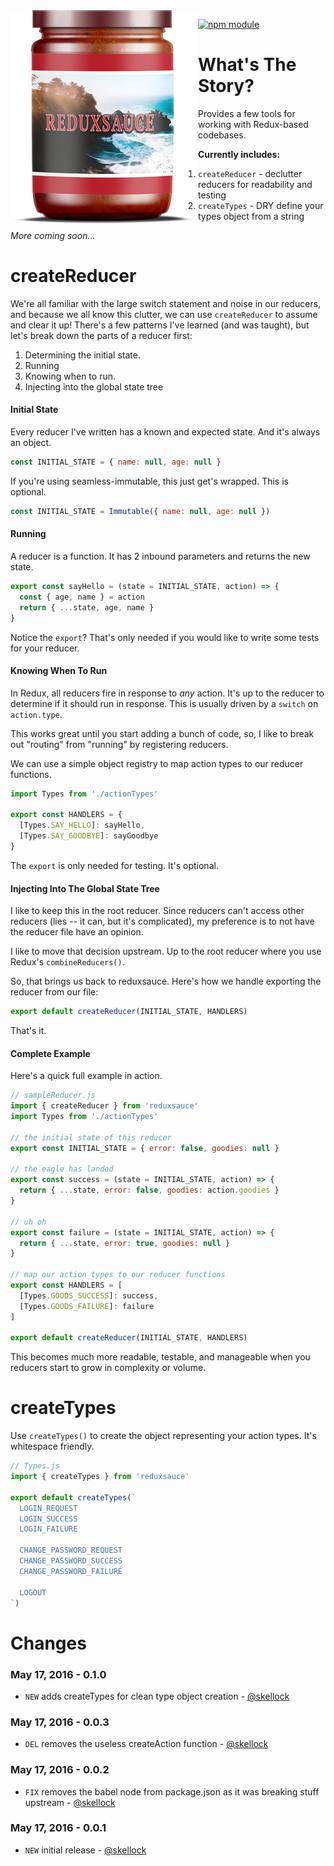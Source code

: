 <img src='./_art/redux_sauce.png' align='left' />

[![npm module](https://badge.fury.io/js/reduxsauce.svg)](https://www.npmjs.org/package/reduxsauce)

# What's The Story?

Provides a few tools for working with Redux-based codebases.

**Currently includes:**

1. `createReducer` - declutter reducers for readability and testing
1. `createTypes` - DRY define your types object from a string

_More coming soon..._

# createReducer

We're all familiar with the large switch statement and noise in our reducers, and because we all know this clutter, we can use `createReducer` to assume and clear it up!  There's a few patterns I've learned (and was taught), but let's break down the parts of a reducer first:

1. Determining the initial state.
1. Running
1. Knowing when to run.
1. Injecting into the global state tree

#### Initial State

Every reducer I've written has a known and expected state.  And it's always an object.

```js
const INITIAL_STATE = { name: null, age: null }
```

If you're using seamless-immutable, this just get's wrapped. This is optional.

```js
const INITIAL_STATE = Immutable({ name: null, age: null })
```

#### Running

A reducer is a function.  It has 2 inbound parameters and returns the new state.

```js
export const sayHello = (state = INITIAL_STATE, action) => {
  const { age, name } = action
  return { ...state, age, name }
}
```

Notice the `export`?  That's only needed if you would like to write some tests for your reducer.

#### Knowing When To Run

In Redux, all reducers fire in response to *any* action. It's up to the reducer to determine if it should run in response.  This is usually driven by a `switch` on `action.type`.

This works great until you start adding a bunch of code, so, I like to break out "routing" from "running" by registering reducers.

We can use a simple object registry to map action types to our reducer functions.

```js
import Types from './actionTypes'

export const HANDLERS = {
  [Types.SAY_HELLO]: sayHello,
  [Types.SAY_GOODBYE]: sayGoodbye
}
```

The `export` is only needed for testing.  It's optional.


#### Injecting Into The Global State Tree

I like to keep this in the root reducer.  Since reducers can't access other reducers (lies -- it can, but it's complicated), my preference is to not have the reducer file have an opinion.

I like to move that decision upstream.  Up to the root reducer where you use Redux's `combineReducers()`.

So, that brings us back to reduxsauce.  Here's how we handle exporting the reducer from our file:

```js
export default createReducer(INITIAL_STATE, HANDLERS)
```

That's it.


#### Complete Example

Here's a quick full example in action.

```js
// sampleReducer.js
import { createReducer } from 'reduxsauce'
import Types from './actionTypes'

// the initial state of this reducer
export const INITIAL_STATE = { error: false, goodies: null }

// the eagle has landed
export const success = (state = INITIAL_STATE, action) => {
  return { ...state, error: false, goodies: action.goodies }
}

// uh oh
export const failure = (state = INITIAL_STATE, action) => {
  return { ...state, error: true, goodies: null }
}

// map our action types to our reducer functions
export const HANDLERS = [
  [Types.GOODS_SUCCESS]: success,
  [Types.GOODS_FAILURE]: failure
]

export default createReducer(INITIAL_STATE, HANDLERS)
```

This becomes much more readable, testable, and manageable when you reducers start to grow in complexity or volume.

#  createTypes

Use `createTypes()` to create the object representing your action types.  It's whitespace friendly.

```js
// Types.js
import { createTypes } from 'reduxsauce'

export default createTypes(`
  LOGIN_REQUEST
  LOGIN_SUCCESS
  LOGIN_FAILURE

  CHANGE_PASSWORD_REQUEST
  CHANGE_PASSWORD_SUCCESS
  CHANGE_PASSWORD_FAILURE

  LOGOUT
`)

```

# Changes

### May 17, 2016 - 0.1.0

* `NEW` adds createTypes for clean type object creation - [@skellock](https://github.com/skellock)

### May 17, 2016 - 0.0.3

* `DEL` removes the useless createAction function - [@skellock](https://github.com/skellock)

### May 17, 2016 - 0.0.2

* `FIX` removes the babel node from package.json as it was breaking stuff upstream - [@skellock](https://github.com/skellock)

### May 17, 2016 - 0.0.1

* `NEW` initial release - [@skellock](https://github.com/skellock)

